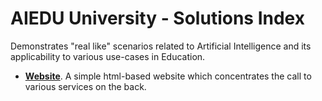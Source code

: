 # AIEDU University - Solutions Index

Demonstrates "real like" scenarios related to Artificial Intelligence and its applicability to various use-cases in Education.

* **[Website](/gcp/aiduc-university/website/)**. A simple html-based website which concentrates the call to various services on the back.